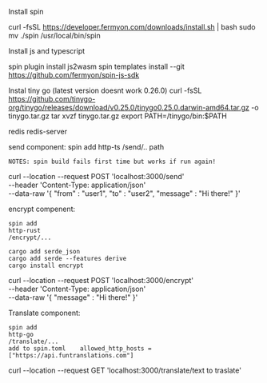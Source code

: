 
Install spin

curl -fsSL https://developer.fermyon.com/downloads/install.sh | bash
sudo mv ./spin /usr/local/bin/spin

Install js and typescript 

spin plugin install js2wasm
spin templates install --git https://github.com/fermyon/spin-js-sdk

Instal tiny go (latest version doesnt work 0.26.0)
    curl -fsSL https://github.com/tinygo-org/tinygo/releases/download/v0.25.0/tinygo0.25.0.darwin-amd64.tar.gz -o tinygo.tar.gz 
    tar xvzf tinygo.tar.gz 
    export PATH=<extract location>/tinygo/bin:$PATH

redis
    redis-server

send component:
    spin add
    http-ts
    /send/.. path

    NOTES: spin build fails first time but works if run again!

curl --location --request POST 'localhost:3000/send' \
--header 'Content-Type: application/json' \
--data-raw '{
    "from" : "user1",
    "to" : "user2",
    "message" : "Hi there!" 
}'


encrypt compenent:

    spin add 
    http-rust
    /encrypt/...

    cargo add serde_json    
    cargo add serde --features derive
    cargo install encrypt

curl --location --request POST 'localhost:3000/encrypt' \
--header 'Content-Type: application/json' \
--data-raw '{
    "message" : "Hi there!" 
}'


Translate component:

    spin add
    http-go
    /translate/...
    add to spin.toml    allowed_http_hosts = ["https://api.funtranslations.com"]

curl --location --request GET 'localhost:3000/translate/text to traslate'